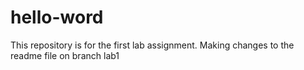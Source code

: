 # hello-word
This repository is for the first lab assignment.
Making changes to the readme file on branch lab1

